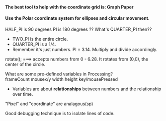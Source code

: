 #### The best tool to help with the coordinate grid is: **Graph Paper**

#### Use the **Polar coordinate system** for ellipses and circular movement.

HALF_PI is 90 degrees
PI is 180 degrees
?? What's QUARTER_PI then??

* TWO_PI is the entire circle.
* QUARTER_PI is a 1/4.
* Remember it's just numbers. PI = 3.14. Multiply and divide accordingly.

rotate(); ===> accepts numbers from 0 - 6.28. It rotates from (0,0), the center of the circle.

<dt>What are some pre-defined variables in Processing?</dt>
frameCount
mousex/y
width
height
key/mousePressed

* Variables are about **relationships** between numbers and the relationship over time.

"Pixel" and "coordinate" are analagous(sp)

Good debugging technique is to isolate lines of code.

